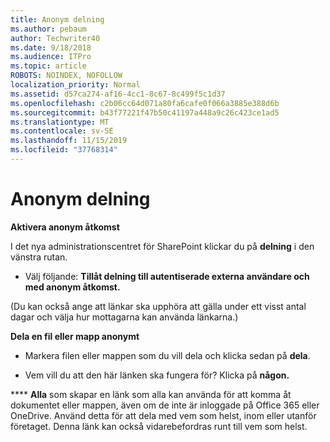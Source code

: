 ```yaml
---
title: Anonym delning
ms.author: pebaum
author: Techwriter40
ms.date: 9/18/2018
ms.audience: ITPro
ms.topic: article
ROBOTS: NOINDEX, NOFOLLOW
localization_priority: Normal
ms.assetid: d57ca274-af16-4cc1-8c67-8c499f5c1d37
ms.openlocfilehash: c2b06cc64d071a80fa6cafe0f066a3885e388d6b
ms.sourcegitcommit: b43f77221f47b50c41197a448a9c26c423ce1ad5
ms.translationtype: MT
ms.contentlocale: sv-SE
ms.lasthandoff: 11/15/2019
ms.locfileid: "37768314"
---
```

# <a name="anonymous-sharing"></a>Anonym delning

 **Aktivera anonym åtkomst**
  
I det nya administrationscentret för SharePoint klickar du på **delning** i den vänstra rutan. 
  
- Välj följande: **Tillåt delning till autentiserade externa användare och med anonym åtkomst.**
  
(Du kan också ange att länkar ska upphöra att gälla under ett visst antal dagar och välja hur mottagarna kan använda länkarna.)
    
 **Dela en fil eller mapp anonymt**
  
- Markera filen eller mappen som du vill dela och klicka sedan på **dela**. 
    
- Vem vill du att den här länken ska fungera för? Klicka på **någon.**
  
 **** **Alla** som skapar en länk som alla kan använda för att komma åt dokumentet eller mappen, även om de inte är inloggade på Office 365 eller OneDrive. Använd detta för att dela med vem som helst, inom eller utanför företaget. Denna länk kan också vidarebefordras runt till vem som helst. 
    


